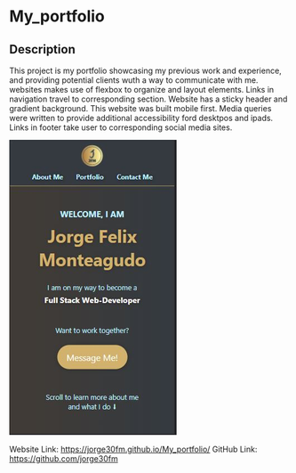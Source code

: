 # My_portfolio

## Description

This project is my portfolio showcasing my previous work and experience, and providing potential clients wuth a way to communicate with me. websites makes use of flexbox to organize and layout elements. Links in navigation travel to corresponding section. Website has a sticky header and gradient background.
This website was built mobile first. Media queries were written to provide additional accessibility ford desktpos and ipads. Links in footer take user to corresponding social media sites.

<img src="assets\images\schreenshot.JPG">

Website Link: https://jorge30fm.github.io/My_portfolio/
GitHub Link: https://github.com/jorge30fm
